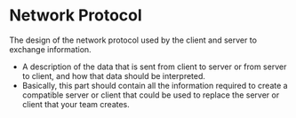 # Network Protocol
The design of the network protocol used by the client and server to exchange information.

- A description of the data that is sent from client to server or from server to client,
and how that data should be interpreted.
- Basically, this part should contain all the information required to create a compatible
server or client that could be used to replace the server or client that your team
creates.